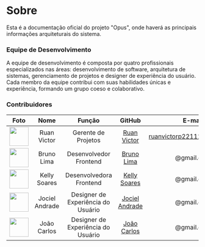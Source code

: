 # Sobre

Esta é a documentação oficial do projeto "Opus", onde haverá as principais informações arquiteturais do sistema.


### Equipe de Desenvolvimento

A equipe de desenvolvimento é composta por quatro profissionais especializados nas áreas: desenvolvimento de software, arquitetura de sistemas, gerenciamento de projetos e designer de experiência do usuário. Cada membro da equipe contribui com suas habilidades únicas e experiência, formando um grupo coeso e colaborativo.

### Contribuidores

|Foto |Nome |Função |GitHub |E-mail|
|:--:|:--:|:--:|:--:|:--:|
|<img src="https://avatars.githubusercontent.com/u/62728646?v=4" width="50" height="50">|Ruan Victor |Gerente de Projetos |[Ruan Victor]()|ruanvictorp22111@gmail.com|
|<img src="https://avatars.githubusercontent.com/u/125039158?v=4" width="50" height="50">|Bruno Lima |Desenvolvedor Frontend |[Bruno Lima]()|@gmail.com |
|<img src="https://avatars.githubusercontent.com/u/111580529?v=4" width="50" height="50">|Kelly Soares |Desenvolvedora Frontend |[Kelly Soares]()|@gmail.com|
|<img src="https://avatars.githubusercontent.com/u/107800194?v=4" width="50" height="50">|Jociel Andrade |Designer de Experiência do Usuário |[Jociel Andrade]()| @gmail.com|
|<img src="https://avatars.githubusercontent.com/u/107417702?v=4" width="50" height="50">| João Carlos |Designer de Experiência do Usuário |[João Carlos]()|@gmail.com|